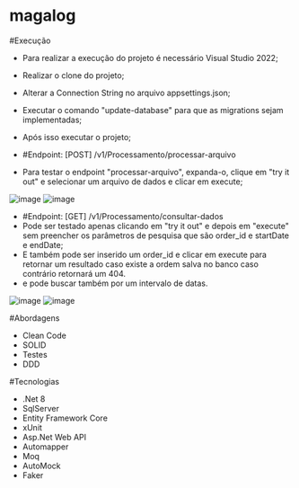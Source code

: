 # magalog

#Execução
- Para realizar a execução do projeto é necessário Visual Studio 2022;
- Realizar o clone do projeto;
- Alterar a Connection String no arquivo appsettings.json;
- Executar o comando "update-database" para que as migrations sejam implementadas;
- Após isso executar o projeto;

- #Endpoint: [POST] /v1/Processamento/processar-arquivo
- Para testar o endpoint "processar-arquivo", expanda-o, clique em "try it out" e selecionar um arquivo de dados e clicar em execute;

![image](https://github.com/user-attachments/assets/7a915ffe-c7f1-4aef-b53a-6ea0b141860b)
![image](https://github.com/user-attachments/assets/8b0f577d-bea7-440f-bb82-23d408e5774d)


- #Endpoint: [GET] /v1/Processamento/consultar-dados
- Pode ser testado apenas clicando em "try it out" e depois em "execute" sem preencher os parâmetros de pesquisa que são order_id e startDate e endDate;
- E também pode ser inserido um order_id e clicar em execute para retornar um resultado caso existe a ordem salva no banco caso contrário retornará um 404.
- e pode buscar também por um intervalo de datas.

![image](https://github.com/user-attachments/assets/d25ad8ed-0374-46e7-be19-9c1171580a8c)
![image](https://github.com/user-attachments/assets/e3621be1-53d7-416e-a014-8135e03027bd)

#Abordagens
  - Clean Code
  - SOLID
  - Testes
  - DDD

#Tecnologias
 - .Net 8
 - SqlServer
 - Entity Framework Core
 - xUnit
 - Asp.Net Web API
 - Automapper
 - Moq
 - AutoMock
 - Faker
